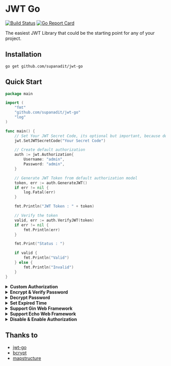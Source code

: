 # JWT Go

[![Build Status](https://travis-ci.org/supanadit/jwt-go.svg?branch=master)](https://travis-ci.org/supanadit/jwt-go)
[![Go Report Card](https://goreportcard.com/badge/github.com/supanadit/jwt-go)](https://goreportcard.com/report/github.com/supanadit/jwt-go)

The easiest JWT Library that could be the starting point for any of your project.

## Installation

`go get github.com/supanadit/jwt-go`

## Quick Start

```go
package main

import (
	"fmt"
	"github.com/supanadit/jwt-go"
	"log"
)

func main() {
	// Set Your JWT Secret Code, its optional but important, because default secret code is very insecure
	jwt.SetJWTSecretCode("Your Secret Code")

	// Create default authorization
	auth := jwt.Authorization{
		Username: "admin",
		Password: "admin",
	}

	// Generate JWT Token from default authorization model
	token, err := auth.GenerateJWT()
	if err != nil {
		log.Fatal(err)
	}

	fmt.Println("JWT Token : " + token)

	// Verify the token
	valid, err := auth.VerifyJWT(token)
	if err != nil {
		fmt.Println(err)
	}

	fmt.Print("Status : ")

	if valid {
		fmt.Println("Valid")
	} else {
		fmt.Println("Invalid")
	}
}
```

<details><summary><b>Custom Authorization</b></summary>

<p>

```go
package main

import (
	"fmt"
	"github.com/supanadit/jwt-go"
	"log"
)

type Login struct {
	Email    string
	Password string
	Name     string
}

func main() {
	// Set Your JWT Secret Code, its optional but important, because default secret code is very insecure
	jwt.SetJWTSecretCode("Your Secret Code")

	// Create default authorization
	auth := Login{
		Email:    "asd@asd.com",
		Password: "asd",
		Name:     "asd",
	}

	// Generate JWT Token from default authorization model
	token, err := jwt.GenerateJWT(auth)
	if err != nil {
		log.Fatal(err)
	}

	fmt.Println("JWT Token : " + token)

	// Variable for decoded JWT token
	var dataAuth Login
	// Verify the token
	valid, err := jwt.VerifyAndBindingJWT(&dataAuth, token)
	if err != nil {
		fmt.Println(err)
	}

	// or simply you can do this, if you don't need to decode the JWT
	// valid, err := jwt.VerifyJWT(token)
	// if err != nil {
	//	 fmt.Println(err)
	// }

	fmt.Print("Status : ")

	if valid {
		fmt.Println("Valid")
	} else {
		fmt.Println("Invalid")
	}
}
```

</p>
</details>

<details><summary><b>Encrypt & Verify Password</b></summary>

<p>

```go
package main

import (
	"fmt"
	"github.com/supanadit/jwt-go"
	"log"
)

type Login struct {
	Email    string
	Password string
}

func main() {
	// Set Your JWT Secret Code, its optional but important, because default secret code is very insecure
	jwt.SetJWTSecretCode("Your Secret Code")

	// Create authorization from your own struct
	auth := Login{
		Email:    "example@email.com",
		Password: "123",
	}

	// Encrypt password, which you can save to database
	ep, err := jwt.EncryptPassword(auth.Password)
	if err != nil {
		log.Fatal(err)
	}

	fmt.Println("Encrypted Password " + string(ep))

	// Verify Encrypted Password
	valid, err := jwt.VerifyPassword(string(ep), auth.Password)
	if err != nil {
		fmt.Println(err)
	}

	fmt.Print("Status : ")

	if valid {
		fmt.Println("Valid")
	} else {
		fmt.Println("Invalid")
	}
}
```

</p>
</details>

<details><summary><b>Decrypt Password</b></summary>
<p>

No you can't, as the thread at [Stack Exchange](https://security.stackexchange.com/questions/193943/is-it-possible-to-decrypt-bcrypt-encryption)

> bcrypt is not an encryption function, it's a password hashing function, relying on Blowfish's key scheduling, not its encryption. Hashing are mathematical one-way functions, meaning there is no way to reverse the output string to get the input string.
  <br/> of course only Siths deal in absolutes and there are a few attacks against hashes. But none of them are "reversing" the hashing, AFAIK.

so that enough to secure the password

</p>
</details>

<details><summary><b>Set Expired Time</b></summary>
<p>

```go
package main

import (
	"fmt"
	"github.com/supanadit/jwt-go"
	"log"
)

func main() {
	// Set Your JWT Secret Code, its optional but important, because default secret code is very insecure
	jwt.SetJWTSecretCode("Your Secret Code")
 
    // You can simply do this, jwt.setExpiredTime(Hour,Minute,Second)
	jwt.SetExpiredTime(0, 0, 1)
}
```

</p>
</details>

<details><summary><b>Support Gin Web Framework</b></summary>
<p>

```go
package main

import (
	"github.com/gin-gonic/gin"
	"github.com/supanadit/jwt-go"
	"net/http"
)

func main() {
	// Set Your JWT Secret Code, its optional but important, because default secret code is very insecure
	jwt.SetJWTSecretCode("Your Secret Code")

	// Create authorization
	auth := jwt.Authorization{
		Username: "admin",
		Password: "123",
	}

	router := gin.Default()

	// Login / Authorization for create JWT Token
	router.POST("/auth", func(c *gin.Context) {
		var a jwt.Authorization
		err := c.Bind(&a)
		if err != nil {
			c.JSON(http.StatusBadRequest, gin.H{
				"status": "Invalid body request",
				"token":  nil,
			})
		} else {
			valid, err := auth.VerifyPassword(a.Password)
			if err != nil {
				c.JSON(http.StatusBadRequest, gin.H{
					"status": "Wrong username or password",
					"token":  nil,
				})
			} else {
				if valid {
					token, err := a.GenerateJWT()
					if err != nil {
						c.JSON(http.StatusInternalServerError, gin.H{
							"status": "Can't generate JWT token",
							"token":  nil,
						})
					} else {
						c.JSON(http.StatusOK, gin.H{
							"status": "Success",
							"token":  token,
						})
					}
				} else {
					c.JSON(http.StatusBadRequest, gin.H{
						"status": "Wrong username or password",
						"token":  nil,
					})
				}
			}
		}
	})

	// Test Authorization
	router.GET("/test", func(c *gin.Context) {
		// Variable for binding if you need decoded JWT
		var dataAuth jwt.Authorization
		// Verify and binding JWT
		token, valid, err := jwt.VerifyAndBindingGinHeader(&dataAuth, c)

		// in case if you don't want to decode the JWT, simply use this code
		// token, valid, err := jwt.VerifyGinHeader(c)

		if err != nil {
			c.JSON(http.StatusOK, gin.H{
				"status": err.Error(),
			})
		} else {
			if valid {
				c.JSON(http.StatusOK, gin.H{
					"status": token + " is valid",
				})
			} else {
				c.JSON(http.StatusBadRequest, gin.H{
					"status": "Invalid",
				})
			}
		}
	})

	_ = router.Run(":8080")
}
```

</p>
</details>

<details><summary><b>Support Echo Web Framework</b></summary>
<p>

```go
package main

import (
	"github.com/labstack/echo/v4"
	"github.com/supanadit/jwt-go"
	"net/http"
)

func main() {
	// Set Your JWT Secret Code, its optional but important, because default secret code is very insecure
	jwt.SetJWTSecretCode("Your Secret Code")

	// Create authorization
	auth := jwt.Authorization{
		Username: "admin",
		Password: "123",
	}

	e := echo.New()

	// Login / Authorization for create JWT Token
	e.POST("/auth", func(c echo.Context) error {
		a := new(jwt.Authorization)
		// Create struct for response, or you can create globally by your self
		var r struct {
			Status string
			Token  string
		}
		err := c.Bind(a)
		if err != nil {
			r.Status = "Invalid body request"
			return c.JSON(http.StatusBadRequest, &r)
		} else {
			valid, err := auth.VerifyPassword(a.Password)
			if err != nil {
				r.Status = "Wrong username or password"
				return c.JSON(http.StatusBadRequest, &r)
			} else {
				if valid {
					token, err := a.GenerateJWT()
					if err != nil {
						r.Status = "Can't generate JWT Token"
						return c.JSON(http.StatusInternalServerError, &r)
					} else {
						r.Status = "Success"
						r.Token = token
						return c.JSON(http.StatusOK, &r)
					}
				} else {
					r.Status = "Wrong username or password"
					return c.JSON(http.StatusBadRequest, &r)
				}
			}
		}
	})

	// Test Authorization
	e.GET("/test", func(c echo.Context) error {
		// Create struct for response
		var r struct {
			Status string
		}
		// Variable for binding if you need decoded JWT
		dataAuth := new(jwt.Authorization)
		// Verify and binding JWT
		token, valid, err := jwt.VerifyAndBindingEchoHeader(&dataAuth, c)

		// in case if you don't want to decode the JWT, simply use this code
		// Token, valid, err := jwt.VerifyEchoHeader(c)

		if err != nil {
			r.Status = err.Error()
			return c.JSON(http.StatusBadRequest, &r)
		} else {
			if valid {
				r.Status = token + " is valid"
				return c.JSON(http.StatusOK, &r)
			} else {
				r.Status = "Invalid"
				return c.JSON(http.StatusBadRequest, &r)
			}
		}
	})

	// Start server
	e.Logger.Fatal(e.Start(":1323"))
}
```

</p>
</details>

<details><summary><b>Disable & Enable Authorization</b></summary>
<p>

You can simply `Enable` and `Disable` authorization by code bellow

```go
package main

import (
	"github.com/supanadit/jwt-go"
)

func main() {
	// Set Your JWT Secret Code, its optional but important, because default secret code is very insecure
	jwt.SetJWTSecretCode("Your Secret Code")

	jwt.DisableAuthorization() // Disable authorization, meaning when verify jwt token it will return true even if the token was expired or invalid

	// or

	jwt.EnableAuthorization() // Enable authorization
}
```

</p>
</details>

## Thanks to
- [jwt-go](https://github.com/dgrijalva/jwt-go)
- [bcrypt](golang.org/x/crypto/bcrypt)
- [mapstructure](github.com/mitchellh/mapstructure)
